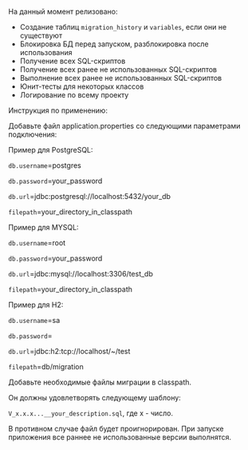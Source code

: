 На данный момент релизовано:
- Создание таблиц `migration_history` и `variables`, если они не существуют
- Блокировка БД перед запуском, разблокировка после использования
- Получение всех SQL-скриптов
- Получение всех ранее не использованных SQL-скриптов
- Выполнение всех ранее не использованных SQL-скриптов
- Юнит-тесты для некоторых классов
- Логирование по всему проекту

Инструкция по применению: 

Добавьте файл application.properties со следующими параметрами подключения:

Пример для PostgreSQL:

`db.username`=postgres

`db.password`=your_password

`db.url`=jdbc:postgresql://localhost:5432/your_db

`filepath`=your_directory_in_classpath

Пример для MYSQL:

`db.username`=root

`db.password`=your_password

`db.url`=jdbc:mysql://localhost:3306/test_db

`filepath`=your_directory_in_classpath

Пример для H2:

`db.username`=sa

`db.password`=

`db.url`=jdbc:h2:tcp://localhost/~/test

`filepath`=db/migration

Добавьте необходимые файлы миграции в classpath.

Он должны удовлетворять следующему шаблону:

`V_x.x.x...__your_description.sql`, где x - число.

В противном случае файл будет проигнорирован.
При запуске приложения все раннее не использованные версии выполнятся.

